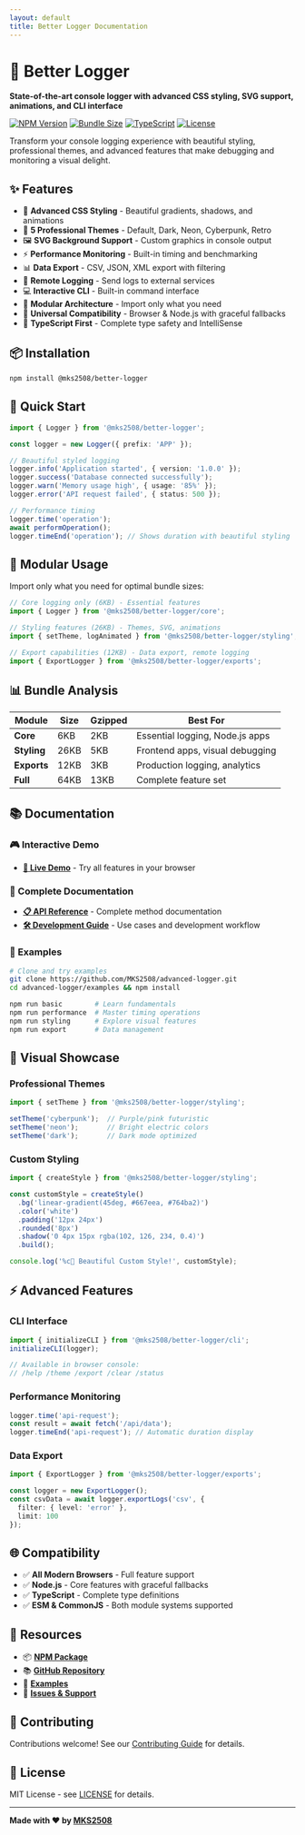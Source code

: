 ```yaml
---
layout: default
title: Better Logger Documentation
---
```


# 🚀 Better Logger

**State-of-the-art console logger with advanced CSS styling, SVG support, animations, and CLI interface**

[![NPM Version](https://img.shields.io/npm/v/@mks2508/better-logger)](https://www.npmjs.com/package/@mks2508/better-logger)
[![Bundle Size](https://img.shields.io/bundlephobia/minzip/@mks2508/better-logger)](https://bundlephobia.com/package/@mks2508/better-logger)
[![TypeScript](https://img.shields.io/badge/TypeScript-Ready-blue)](https://www.typescriptlang.org/)
[![License](https://img.shields.io/npm/l/@mks2508/better-logger)](https://github.com/MKS2508/advanced-logger/blob/main/LICENSE)

Transform your console logging experience with beautiful styling, professional themes, and advanced features that make debugging and monitoring a visual delight.

## ✨ Features

- 🎨 **Advanced CSS Styling** - Beautiful gradients, shadows, and animations
- 🌈 **5 Professional Themes** - Default, Dark, Neon, Cyberpunk, Retro  
- 🖼️ **SVG Background Support** - Custom graphics in console output
- ⚡ **Performance Monitoring** - Built-in timing and benchmarking
- 📊 **Data Export** - CSV, JSON, XML export with filtering
- 📡 **Remote Logging** - Send logs to external services
- 💻 **Interactive CLI** - Built-in command interface
- 🔧 **Modular Architecture** - Import only what you need
- 📱 **Universal Compatibility** - Browser & Node.js with graceful fallbacks
- 🎯 **TypeScript First** - Complete type safety and IntelliSense

## 📦 Installation

```bash
npm install @mks2508/better-logger
```

## 🚀 Quick Start

```typescript
import { Logger } from '@mks2508/better-logger';

const logger = new Logger({ prefix: 'APP' });

// Beautiful styled logging
logger.info('Application started', { version: '1.0.0' });
logger.success('Database connected successfully');
logger.warn('Memory usage high', { usage: '85%' });
logger.error('API request failed', { status: 500 });

// Performance timing
logger.time('operation');
await performOperation();
logger.timeEnd('operation'); // Shows duration with beautiful styling
```

## 🔧 Modular Usage

Import only what you need for optimal bundle sizes:

```typescript
// Core logging only (6KB) - Essential features
import { Logger } from '@mks2508/better-logger/core';

// Styling features (26KB) - Themes, SVG, animations
import { setTheme, logAnimated } from '@mks2508/better-logger/styling';

// Export capabilities (12KB) - Data export, remote logging
import { ExportLogger } from '@mks2508/better-logger/exports';
```

## 📊 Bundle Analysis

| Module | Size | Gzipped | Best For |
|--------|------|---------|----------|
| **Core** | 6KB | 2KB | Essential logging, Node.js apps |
| **Styling** | 26KB | 5KB | Frontend apps, visual debugging |
| **Exports** | 12KB | 3KB | Production logging, analytics |
| **Full** | 64KB | 13KB | Complete feature set |

## 📚 Documentation

### 🎮 Interactive Demo
- **[🌟 Live Demo](https://mks2508.github.io/advanced-logger/)** - Try all features in your browser

### 📖 Complete Documentation
- **[📋 API Reference](API)** - Complete method documentation
- **[🛠️ Development Guide](DEVELOPMENT)** - Use cases and development workflow

### 🏃 Examples
```bash
# Clone and try examples
git clone https://github.com/MKS2508/advanced-logger.git
cd advanced-logger/examples && npm install

npm run basic        # Learn fundamentals
npm run performance  # Master timing operations
npm run styling      # Explore visual features
npm run export       # Data management
```

## 🎨 Visual Showcase

### Professional Themes
```typescript
import { setTheme } from '@mks2508/better-logger/styling';

setTheme('cyberpunk');  // Purple/pink futuristic
setTheme('neon');       // Bright electric colors
setTheme('dark');       // Dark mode optimized
```

### Custom Styling
```typescript
import { createStyle } from '@mks2508/better-logger/styling';

const customStyle = createStyle()
  .bg('linear-gradient(45deg, #667eea, #764ba2)')
  .color('white')
  .padding('12px 24px')
  .rounded('8px')
  .shadow('0 4px 15px rgba(102, 126, 234, 0.4)')
  .build();

console.log('%c🚀 Beautiful Custom Style!', customStyle);
```

## ⚡ Advanced Features

### CLI Interface
```typescript
import { initializeCLI } from '@mks2508/better-logger/cli';
initializeCLI(logger);

// Available in browser console:
// /help /theme /export /clear /status
```

### Performance Monitoring
```typescript
logger.time('api-request');
const result = await fetch('/api/data');
logger.timeEnd('api-request'); // Automatic duration display
```

### Data Export
```typescript
import { ExportLogger } from '@mks2508/better-logger/exports';

const logger = new ExportLogger();
const csvData = await logger.exportLogs('csv', {
  filter: { level: 'error' },
  limit: 100
});
```

## 🌐 Compatibility

- ✅ **All Modern Browsers** - Full feature support
- ✅ **Node.js** - Core features with graceful fallbacks  
- ✅ **TypeScript** - Complete type definitions
- ✅ **ESM & CommonJS** - Both module systems supported

## 🔗 Resources

- 📦 **[NPM Package](https://www.npmjs.com/package/@mks2508/better-logger)**
- 📚 **[GitHub Repository](https://github.com/MKS2508/advanced-logger)**
- 🧩 **[Examples](https://github.com/MKS2508/advanced-logger/tree/main/examples)**
- 🐛 **[Issues & Support](https://github.com/MKS2508/advanced-logger/issues)**

## 🤝 Contributing

Contributions welcome! See our [Contributing Guide](https://github.com/MKS2508/advanced-logger/blob/main/CONTRIBUTING.md) for details.

## 📄 License

MIT License - see [LICENSE](https://github.com/MKS2508/advanced-logger/blob/main/LICENSE) for details.

---

**Made with ❤️ by [MKS2508](https://github.com/MKS2508)**